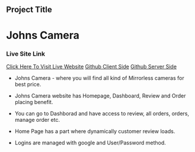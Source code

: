 ## Project Title
# Johns Camera

### Live Site Link

[Click Here To Visit Live Website](https://johns-camera.web.app/)
[Github Client Side](https://github.com/programming-hero-web-course-4/niche-website-client-side-ThouhidTushar)
[Github Server Side](https://github.com/programming-hero-web-course-4/niche-website-server-side-ThouhidTushar)

- Johns Camera - where you will find all kind of Mirrorless cameras for best price.

- Johns Camera website has Homepage, Dashboard, Review and Order placing benefit. 

- You can go to Dashborad and have access to review, all orders, orders, manage order etc.

- Home Page has a part where dynamically customer review loads.

- Logins are managed with google and User/Password method. 

